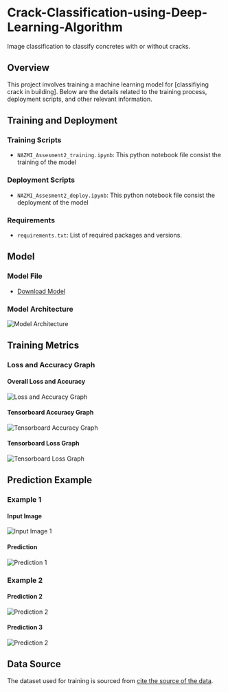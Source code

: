 # Crack-Classification-using-Deep-Learning-Algorithm
Image classification to classify concretes with or without cracks.

## Overview

This project involves training a machine learning model for [classifiying crack in building]. Below are the details related to the training process, deployment scripts, and other relevant information.

## Training and Deployment

### Training Scripts
- `NAZMI_Assesment2_training.ipynb`: This python notebook file consist the training of the model

### Deployment Scripts
- `NAZMI_Assesment2_deploy.ipynb`: This python notebook file consist the deployment of the model

### Requirements
- `requirements.txt`: List of required packages and versions.

## Model

### Model File
- [Download Model](https://drive.google.com/drive/folders/1MDvyNY6sY8VPpakou5BlIFcwXGJtB_Ao?usp=sharing)
### Model Architecture
![Model Architecture](https://github.com/nazmi08/Crack-Classification-using-Deep-Learning-Algorithm/blob/main/model_architecture.png?raw_true)

## Training Metrics

### Loss and Accuracy Graph
#### Overall Loss and Accuracy
![Loss and Accuracy Graph](https://github.com/nazmi08/Crack-Classification-using-Deep-Learning-Algorithm/blob/main/loss_accuracy.png?raw_true)
#### Tensorboard Accuracy Graph
![Tensorboard Accuracy Graph](https://github.com/nazmi08/Crack-Classification-using-Deep-Learning-Algorithm/blob/main/tensoboard_epoch_accuracy.png?raw_true)
#### Tensorboard Loss Graph
![Tensorboard Loss Graph](https://github.com/nazmi08/Crack-Classification-using-Deep-Learning-Algorithm/blob/main/tensoboard_epoch_loss.png?raw_true)

## Prediction Example

### Example 1
#### Input Image
  ![Input Image 1](https://github.com/nazmi08/Crack-Classification-using-Deep-Learning-Algorithm/blob/main/sample_input_1.png?raw_true)
#### Prediction
  ![Prediction 1](https://github.com/nazmi08/Crack-Classification-using-Deep-Learning-Algorithm/blob/main/sample_prediction_1.png?raw_true)

### Example 2
#### Prediction 2
  ![Prediction 2](https://github.com/nazmi08/Crack-Classification-using-Deep-Learning-Algorithm/blob/main/sample_prediction_2.png?raw_true)
#### Prediction 3
  ![Prediction 2](https://github.com/nazmi08/Crack-Classification-using-Deep-Learning-Algorithm/blob/main/sample_prediction_3.png?raw_true)

## Data Source

The dataset used for training is sourced from [cite the source of the data](https://data.mendeley.com/public-files/datasets/5y9wdsg2zt/files/8a70d8a5-bce9-4291-bab9-b48cfb3e87c3/file_downloaded).

